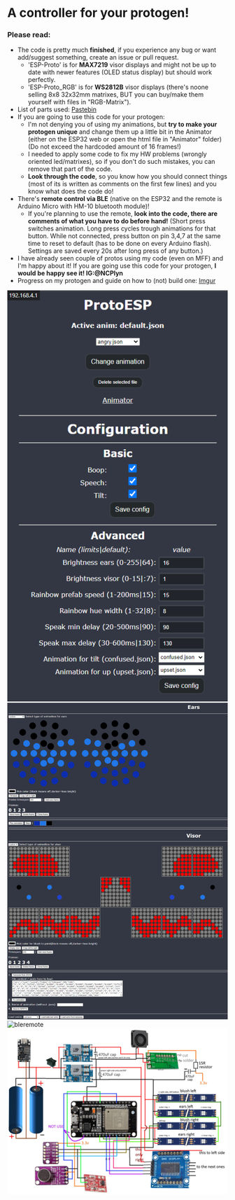 # A controller for your protogen!
### Please read:
- The code is pretty much **finished**, if you experience any bug or want add/suggest something, create an issue or pull request.
  - 'ESP-Proto' is for **MAX7219** visor displays and might not be up to date with newer features (OLED status display) but should work perfectly.
  - 'ESP-Proto_RGB' is for **WS2812B** visor displays (there's noone selling 8x8 32x32mm matrixes, BUT you can buy/make them yourself with files in "RGB-Matrix").
- List of parts used: [Pastebin](https://pastebin.com/7z4fnVfQ)
- If you are going to use this code for your protogen:
  - I'm not denying you of using my animations, but **try to make your protogen unique** and change them up a little bit in the Animator (either on the ESP32 web or open the html file in "Animator" folder) (Do not exceed the hardcoded amount of 16 frames!)
  - I needed to apply some code to fix my HW problems (wrongly oriented led/matrixes), so if you don't do such mistakes, you can remove that part of the code.
  - **Look through the code**, so you know how you should connect things (most of its is written as comments on the first few lines) and you know what does the code do!
- There's **remote control via BLE** (native on the ESP32 and the remote is Arduino Micro with HM-10 bluetooth module)!
  - If you're planning to use the remote, **look into the code, there are comments of what you have to do before hand!** (Short press switches animation. Long press cycles trough animations for that button. While not connected, press button on pin 3,4,7 at the same time to reset to default (has to be done on every Arduino flash). Settings are saved every 20s after long press of any button.)
- I have already seen couple of protos using my code (even on MFF) and I'm happy about it! If you are going use this code for your protogen, **I would be happy see it! IG:@NCPlyn**
- Progress on my protogen and guide on how to (not) build one: [Imgur](https://imgur.com/a/jYpSbuZ)

![index](indexpreview.png)
![animator](animatorpreview.png)
![bleremote](bleremote.png)
![schema](ESP-Proto/schema.jpg)
